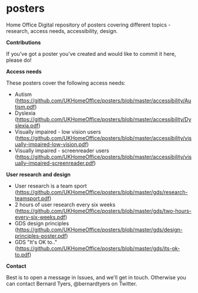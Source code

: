 # posters
Home Office Digital repository of posters covering different topics - research, access needs, accessibility, design.

**Contributions**

If you've got a poster you've created and would like to commit it here, please do!

**Access needs**

These posters cover the following access needs:
* Autism (https://github.com/UKHomeOffice/posters/blob/master/accessibility/Autism.pdf)
* Dyslexia (https://github.com/UKHomeOffice/posters/blob/master/accessibility/Dyslexia.pdf)
* Visually impaired - low vision users (https://github.com/UKHomeOffice/posters/blob/master/accessibility/visually-impaired-low-vision.pdf)
* Visually impaired - screenreader users (https://github.com/UKHomeOffice/posters/blob/master/accessibility/visually-impaired-screenreader.pdf)

**User research and design**

* User research is a team sport (https://github.com/UKHomeOffice/posters/blob/master/gds/research-teamsport.pdf)
* 2 hours of user research every six weeks (https://github.com/UKHomeOffice/posters/blob/master/gds/two-hours-every-six-weeks.pdf)
* GDS design principles (https://github.com/UKHomeOffice/posters/blob/master/gds/design-principles-poster.pdf)
* GDS "It's OK to.." (https://github.com/UKHomeOffice/posters/blob/master/gds/its-ok-to.pdf)


**Contact**

Best is to open a message in Issues, and we'll get in touch. Otherwise you can contact Bernard Tyers, @bernardtyers on Twitter.
